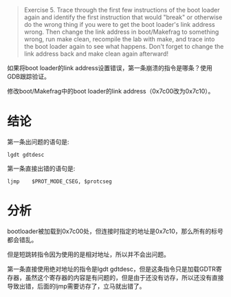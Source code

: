 >Exercise 5. Trace through the first few instructions of the boot loader again and identify the first instruction that would "break" or otherwise do the wrong thing if you were to get the boot loader's link address wrong. Then change the link address in boot/Makefrag to something wrong, run make clean, recompile the lab with make, and trace into the boot loader again to see what happens. Don't forget to change the link address back and make clean again afterward!

如果将boot loader的link address设置错误，第一条崩溃的指令是哪条？使用GDB跟踪验证。

修改boot/Makefrag中的boot loader的link address（0x7c00改为0x7c10）。
# 结论
第一条出问题的语句是:
```
lgdt gdtdesc
```
第一条直接出错的语句是:
```
ljmp    $PROT_MODE_CSEG, $protcseg
```
# 分析
bootloader被加载到0x7c00处，但连接时指定的地址是0x7c10，那么所有的标号都会错乱。

但是短跳转指令因为使用的是相对地址，所以并不会出问题。

第一条直接使用绝对地址的指令是lgdt gdtdesc，但是这条指令只是加载GDTR寄存器，虽然这个寄存器的内容是有问题的，但是由于还没有访存，所以还没有直接导致出错，后面的ljmp需要访存了，立马就出错了。
